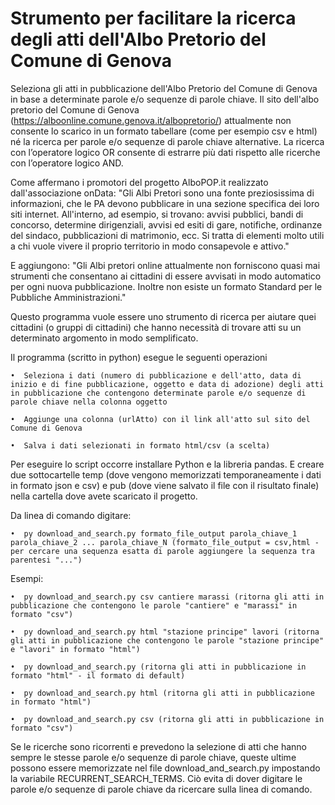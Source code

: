 # Strumento per facilitare la ricerca degli atti dell'Albo Pretorio del Comune di Genova

Seleziona gli atti in pubblicazione dell'Albo Pretorio del Comune di Genova in base a determinate parole e/o sequenze di parole chiave.
Il sito dell'albo pretorio del Comune di Genova (https://alboonline.comune.genova.it/albopretorio/) attualmente non consente lo scarico in un formato tabellare (come per esempio csv e html) né la ricerca per parole e/o sequenze di parole chiave alternative. La ricerca con l’operatore logico OR consente di estrarre più dati rispetto alle ricerche con l’operatore logico AND. 

Come affermano i promotori del progetto AlboPOP.it realizzato dall'associazione onData: "Gli Albi Pretori sono una fonte preziosissima di informazioni, che le PA devono pubblicare in una sezione specifica dei loro siti internet. All'interno, ad esempio, si trovano: avvisi pubblici, bandi di concorso, determine dirigenziali, avvisi ed esiti di gare, notifiche, ordinanze del sindaco, pubblicazioni di matrimonio, ecc. Si tratta di elementi molto utili a chi vuole vivere il proprio territorio in modo consapevole e attivo."

E aggiungono: "Gli Albi pretori online attualmente non forniscono quasi mai strumenti che consentano ai cittadini di essere avvisati in modo automatico per ogni nuova pubblicazione. Inoltre non esiste un formato Standard per le Pubbliche Amministrazioni."

Questo programma vuole essere uno strumento di ricerca per aiutare quei cittadini (o gruppi di cittadini) che hanno necessità di trovare atti su un determinato argomento in modo semplificato.

Il programma (scritto in python) esegue le seguenti operazioni

    •  Seleziona i dati (numero di pubblicazione e dell'atto, data di inizio e di fine pubblicazione, oggetto e data di adozione) degli atti in pubblicazione che contengono determinate parole e/o sequenze di parole chiave nella colonna oggetto 
    
    •  Aggiunge una colonna (urlAtto) con il link all'atto sul sito del Comune di Genova
    
    •  Salva i dati selezionati in formato html/csv (a scelta)

Per eseguire lo script occorre installare Python e la libreria pandas. E creare due sottocartelle temp (dove vengono memorizzati temporaneamente i dati in formato json e csv) e pub (dove viene salvato il file con il risultato finale) nella cartella dove avete scaricato il progetto.

Da linea di comando digitare:

    •  py download_and_search.py formato_file_output parola_chiave_1 parola_chiave_2 ... parola_chiave_N (formato_file_output = csv,html - per cercare una sequenza esatta di parole aggiungere la sequenza tra parentesi "...")

Esempi:

    •  py download_and_search.py csv cantiere marassi (ritorna gli atti in pubblicazione che contengono le parole "cantiere" e "marassi" in formato "csv")
    
    •  py download_and_search.py html "stazione principe" lavori (ritorna gli atti in pubblicazione che contengono le parole "stazione principe" e "lavori" in formato "html")
    
    •  py download_and_search.py (ritorna gli atti in pubblicazione in formato "html" - il formato di default)
    
    •  py download_and_search.py html (ritorna gli atti in pubblicazione in formato "html")
    
    •  py download_and_search.py csv (ritorna gli atti in pubblicazione in formato "csv")

Se le ricerche sono ricorrenti e prevedono la selezione di atti che hanno sempre le stesse parole e/o sequenze di parole chiave, queste ultime possono essere memorizzate nel file download_and_search.py impostando la variabile RECURRENT_SEARCH_TERMS. Ciò evita di dover digitare le parole e/o sequenze di parole chiave da ricercare sulla linea di comando.
